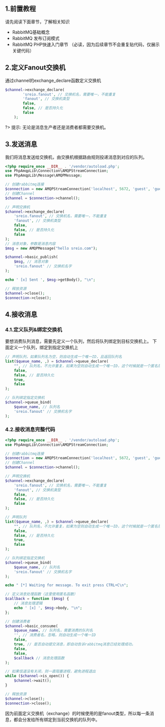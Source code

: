 ## 1.前置教程
请先阅读下面章节，了解相关知识

- RabbitMQ基础概念
- RabbitMQ 发布订阅模式
- RabbitMQ PHP快速入门章节 （必读，因为后续章节不会重复贴代码，仅展示关键代码）

## 2.定义Fanout交换机
通过channel的exchange_declare函数定义交换机

```php
$channel->exchange_declare(
        'sreio.fanout', // 交换机名，需要唯一，不能重复
        'fanout', // 交换机类型
        false,
        false, // 是否持久化
        false
    );
```

?> 提示: 无论是消息生产者还是消费者都需要交换机。

## 3.发送消息
我们将消息发送给交换机，由交换机根据路由规则投递消息到对应的队列。

```php
<?php require_once __DIR__ . '/vendor/autoload.php';
use PhpAmqpLib\Connection\AMQPStreamConnection;
use PhpAmqpLib\Message\AMQPMessage;

// 创建rabbitmq连接
$connection = new AMQPStreamConnection('localhost', 5672, 'guest', 'guest');
// 创建Channel
$channel = $connection->channel();

// 声明交换机
$channel->exchange_declare(
    'sreio.fanout', // 交换机名，需要唯一，不能重复
    'fanout', // 交换机类型
    false,
    false, // 是否持久化
    false
);
// 消息对象，参数是消息内容
$msg = new AMQPMessage("hello sreio.com");

$channel->basic_publish(
    $msg, // 消息对象
    'sreio.fanout' // 交换机名字
);

echo ' [x] Sent ', $msg->getBody(), "\n";

// 释放资源
$channel->close();
$connection->close();
```

## 4.接收消息
### 4.1.定义队列&绑定交换机
要想消费队列消息，需要先定义一个队列，然后将队列绑定到目标交换机上。
下面定义一个队列，绑定到指定交换机上

```php
// 声明队列，如果队列名为空，则自动生成一个唯一ID，且返回队列名
list($queue_name, ,) = $channel->queue_declare(
    "", // 队列名，不允许重复，如果为空则自动生成一个唯一ID，这个时候就是一个匿名队列
    false,
    false, // 是否持久化
    true,
    false
);

// 队列绑定指定交换机
$channel->queue_bind(
    $queue_name, // 队列名
    'sreio.fanout' // 交换机名字
);
```

### 4.2.接收消息完整代码
```php
<?php require_once __DIR__ . '/vendor/autoload.php';
use PhpAmqpLib\Connection\AMQPStreamConnection;

// 创建rabbitmq连接
$connection = new AMQPStreamConnection('localhost', 5672, 'guest', 'guest');
// 创建Channel
$channel = $connection->channel();

// 声明交换机
$channel->exchange_declare(
    'sreio.fanout', // 交换机名，需要唯一，不能重复
    'fanout', // 交换机类型
    false,
    false, // 是否持久化
    false
);

// 声明队列
list($queue_name, ,) = $channel->queue_declare(
    "", // 队列名，不允许重复，如果为空则自动生成一个唯一ID，这个时候就是一个匿名队列
    false,
    false, // 是否持久化
    true,
    false
);

// 队列绑定指定交换机
$channel->queue_bind(
    $queue_name, // 队列名
    'sreio.fanout' // 交换机名字
);

echo " [*] Waiting for message. To exit press CTRL+C\n";

// 定义消息处理函数（这里使用匿名函数）
$callback = function ($msg) {
    // 消息处理逻辑
    echo ' [x] ', $msg->body, "\n";
};

// 创建消费者
$channel->basic_consume(
    $queue_name, // 队列名，需要消费的队列名
    '', // 消费者名，忽略，则自动生成一个唯一ID
    false,
    true, // 是否自动提交消息，即自动告诉rabbitmq消息已经处理成功。
    false,
    false,
    $callback // 消息处理函数
);

// 如果信道没有关闭，则一直阻塞进程，避免进程退出
while ($channel->is_open()) {
    $channel->wait();
}

// 释放资源
$channel->close();
$connection->close();
```
因为前面定义交换机（exchange）的时候使用的是fanout类型，所以每一条消息，都会分发给所有绑定到当前交换机的队列中。